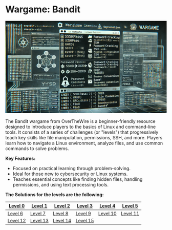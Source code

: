 # Wargame: Bandit

<img src="Image.webp" alt="Bandit_Wargame" width="900"/>

The Bandit wargame from OverTheWire is a beginner-friendly resource designed to introduce players to the basics of Linux and command-line tools. It consists of a series of challenges (or "levels") that progressively teach key skills like file manipulation, permissions, SSH, and more. Players learn how to navigate a Linux environment, analyze files, and use common commands to solve problems.

**Key Features:**

- Focused on practical learning through problem-solving.
- Ideal for those new to cybersecurity or Linux systems.
- Teaches essential concepts like finding hidden files, handling permissions, and using text processing tools.

**The Solutions for the levels are the following:**


| [Level 0](https://github.com/Cristian5tarellas/Wargames/blob/Bandit/Bandit/Level_0.md) | [Level 1](https://github.com/Cristian5tarellas/Wargames/blob/Bandit/Bandit/Level_01.md) | [Level 2](https://github.com/Cristian5tarellas/Wargames/blob/Bandit/Bandit/Level_02.md) | [Level 3](https://github.com/Cristian5tarellas/Wargames/blob/Bandit/Bandit/Level_03.md) | [Level 4](https://github.com/Cristian5tarellas/Wargames/blob/Bandit/Bandit/Level_04.md) | [Level 5](https://github.com/Cristian5tarellas/Wargames/blob/Bandit/Bandit/Level_05.md)
| --- | --- | --- | --- | --- | --- |
| [Level 6](https://github.com/Cristian5tarellas/Wargames/blob/Bandit/Bandit/Level_06.md) | [Level 7](https://github.com/Cristian5tarellas/Wargames/blob/Bandit/Bandit/Level_07.md) | [Level 8](https://github.com/Cristian5tarellas/Wargames/blob/Bandit/Bandit/Level_08.md) | [Level 9](https://github.com/Cristian5tarellas/Wargames/blob/Bandit/Bandit/Level_09.md) | [Level 10](https://github.com/Cristian5tarellas/Wargames/blob/Bandit/Bandit/Level_10.md) | [Level 11](https://github.com/Cristian5tarellas/Wargames/blob/Bandit/Bandit/Level_11.md)
| [Level 12](https://github.com/Cristian5tarellas/Wargames/blob/Bandit/Bandit/Level_12.md) | [Level 13](https://github.com/Cristian5tarellas/Wargames/blob/Bandit/Bandit/Level_03.md) | [Level 14](https://github.com/Cristian5tarellas/Wargames/blob/Bandit/Bandit/Level_03.md) | [Level 15](https://github.com/Cristian5tarellas/Wargames/blob/Bandit/Bandit/Level_03.md)
